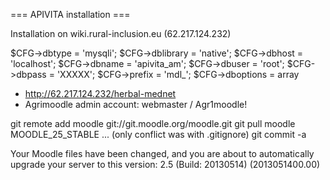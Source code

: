 === APIVITA installation ===


Installation on wiki.rural-inclusion.eu (62.217.124.232)


$CFG->dbtype    = 'mysqli';
$CFG->dblibrary = 'native';
$CFG->dbhost    = 'localhost';
$CFG->dbname    = 'apivita_am';
$CFG->dbuser    = 'root';
$CFG->dbpass    = 'XXXXX';
$CFG->prefix    = 'mdl_';
$CFG->dboptions = array 


- http://62.217.124.232/herbal-mednet
- Agrimoodle admin account:
  webmaster / Agr1moodle!





git remote add moodle git://git.moodle.org/moodle.git
git pull moodle MOODLE_25_STABLE
...
(only conflict was with .gitignore)
git commit -a


Your Moodle files have been changed, and you are about to automatically upgrade your server to this version:
2.5 (Build: 20130514) (2013051400.00)

